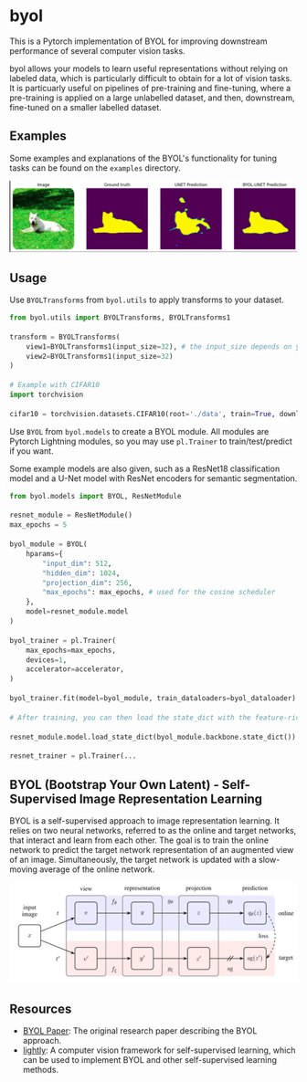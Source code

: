 # byol

This is a Pytorch implementation of BYOL for improving downstream performance of several computer vision tasks.

byol allows your models to learn useful representations without relying on labeled data, which is particularly difficult to obtain for a lot of vision tasks. It is particuarly useful on pipelines of pre-training and fine-tuning, where a pre-training is applied on a large unlabelled dataset, and then, downstream, fine-tuned on a smaller labelled dataset.

## Examples

Some examples and explanations of the BYOL's functionality for tuning tasks can be found on the `examples` directory.

![BYOL result example](examples/images/byol_result_example.png)

## Usage

Use  `BYOLTransforms` from `byol.utils` to apply transforms to your dataset.
```python
from byol.utils import BYOLTransforms, BYOLTransforms1

transform = BYOLTransforms(
    view1=BYOLTransforms1(input_size=32), # the input_size depends on your data
    view2=BYOLTransforms1(input_size=32)
)

# Example with CIFAR10
import torchvision

cifar10 = torchvision.datasets.CIFAR10(root='./data', train=True, download=True, transform=transform)
```

Use `BYOL` from `byol.models` to create a BYOL module. All modules are Pytorch Lightning modules, so you may use `pl.Trainer` to train/test/predict if you want. 

Some example models are also given, such as a ResNet18 classification model and a U-Net model with ResNet encoders for semantic segmentation.

```python
from byol.models import BYOL, ResNetModule

resnet_module = ResNetModule()
max_epochs = 5

byol_module = BYOL(
    hparams={
        "input_dim": 512,
        "hidden_dim": 1024,
        "projection_dim": 256,
        "max_epochs": max_epochs, # used for the cosine scheduler
    },
    model=resnet_module.model
)

byol_trainer = pl.Trainer(
    max_epochs=max_epochs,
    devices=1,
    accelerator=accelerator,
)

byol_trainer.fit(model=byol_module, train_dataloaders=byol_dataloader)

# After training, you can then load the state_dict with the feature-rich weights and continue to fine-tuning

resnet_module.model.load_state_dict(byol_module.backbone.state_dict())

resnet_trainer = pl.Trainer(...
```

## BYOL (Bootstrap Your Own Latent) - Self-Supervised Image Representation Learning

BYOL is a self-supervised approach to image representation learning. It relies on two neural networks, referred to as the online and target networks, that interact and learn from each other. The goal is to train the online network to predict the target network representation of an augmented view of an image. Simultaneously, the target network is updated with a slow-moving average of the online network.

![BYOL Archictecture](examples/images/byol_architecture.png)

## Resources

- [BYOL Paper](https://arxiv.org/abs/2006.07733): The original research paper describing the BYOL approach.
- [lightly](https://github.com/lightly-ai/lightly): A computer vision framework for self-supervised learning, which can be used to implement BYOL and other self-supervised learning methods.


